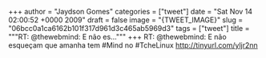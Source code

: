 
+++
author = "Jaydson Gomes"
categories = ["tweet"]
date = "Sat Nov 14 02:00:52 +0000 2009"
draft = false
image = "{TWEET_IMAGE}"
slug = "06bcc0a1ca6162b101f317d961d3c465ab5969d3"
tags = ["tweet"]
title = """RT: @thewebmind: E não es..."""
+++
RT: @thewebmind: E não esqueçam que amanha tem #Mind no #TcheLinux http://tinyurl.com/yljr2nn
